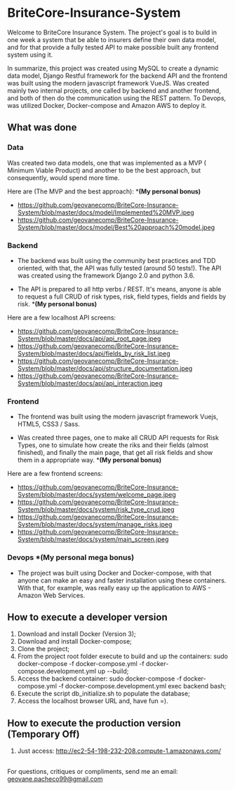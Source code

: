 # BriteCore-Insurance-System
Welcome to BriteCore Insurance System. The project's goal is to build in one week a system that be able to insurers define their own data model, and for that provide a fully tested API to make possible built any frontend system using it.


In summarize, this project was created using MySQL to create a dynamic data model, Django Restful framework for the backend API and the frontend was built using the modern javascript framework VueJS. Was created mainly two internal projects, one called by backend and another frontend, and both of then do the communication using the REST pattern. To Devops, was utilized Docker, Docker-compose and Amazon AWS to deploy it.

## What was done

###  Data
Was created two data models, one that was implemented as a MVP ( Minimum Viable Product) and another to be the best approach, but consequently, would spend more time.

Here are (The MVP and the best approach): ***(My personal bonus)**
* https://github.com/geovanecomp/BriteCore-Insurance-System/blob/master/docs/model/Implemented%20MVP.jpeg
* https://github.com/geovanecomp/BriteCore-Insurance-System/blob/master/docs/model/Best%20approach%20model.jpeg

### Backend
* The backend was built using the community best practices and TDD oriented, with that, the API was fully tested (around 50 tests!). The API was created using the framework Django 2.0 and python 3.6.

* The API is prepared to all http verbs / REST. It's means, anyone is able to request a full CRUD of risk types, risk, field types, fields and fields by risk. ***(My personal bonus)**

Here are a few localhost API screens:
* https://github.com/geovanecomp/BriteCore-Insurance-System/blob/master/docs/api/api_root_page.jpeg
* https://github.com/geovanecomp/BriteCore-Insurance-System/blob/master/docs/api/fields_by_risk_list.jpeg
* https://github.com/geovanecomp/BriteCore-Insurance-System/blob/master/docs/api/structure_documentation.jpeg
* https://github.com/geovanecomp/BriteCore-Insurance-System/blob/master/docs/api/api_interaction.jpeg

### Frontend
* The frontend was built using the modern javascript framework Vuejs, HTML5, CSS3 / Sass. 

* Was created three pages, one to make all CRUD API requests for Risk Types, one to simulate how create the riks and their fields (almost finished), and finally the main page, that get all risk fields and show them in a appropriate way.  ***(My personal bonus)**

Here are a few frontend screens:
* https://github.com/geovanecomp/BriteCore-Insurance-System/blob/master/docs/system/welcome_page.jpeg
* https://github.com/geovanecomp/BriteCore-Insurance-System/blob/master/docs/system/risk_type_crud.jpeg
* https://github.com/geovanecomp/BriteCore-Insurance-System/blob/master/docs/system/manage_risks.jpeg
* https://github.com/geovanecomp/BriteCore-Insurance-System/blob/master/docs/system/main_screen.jpeg

### Devops ***(My personal mega bonus)**
* The project was built using Docker and Docker-compose, with that anyone can make an easy and faster installation using these containers. With that, for example, was really easy up the application to AWS - Amazon Web Services.


## How to execute a developer version
1. Download and install Docker (Version 3);
2. Download and install Docker-compose;
3. Clone the project;
5. From the project root folder execute to build and up the containers: sudo docker-compose -f docker-compose.yml -f docker-compose.development.yml up --build;
6. Access the backend container: sudo docker-compose -f docker-compose.yml -f docker-compose.development.yml exec backend bash;
7. Execute the script db_initialize.sh to populate the database;
8. Access the localhost browser URL and, have fun =).

## How to execute the production version (Temporary Off)
 1. Just access: http://ec2-54-198-232-208.compute-1.amazonaws.com/


##

For questions, critiques or compliments, send me an email: geovane.pacheco99@gmail.com
